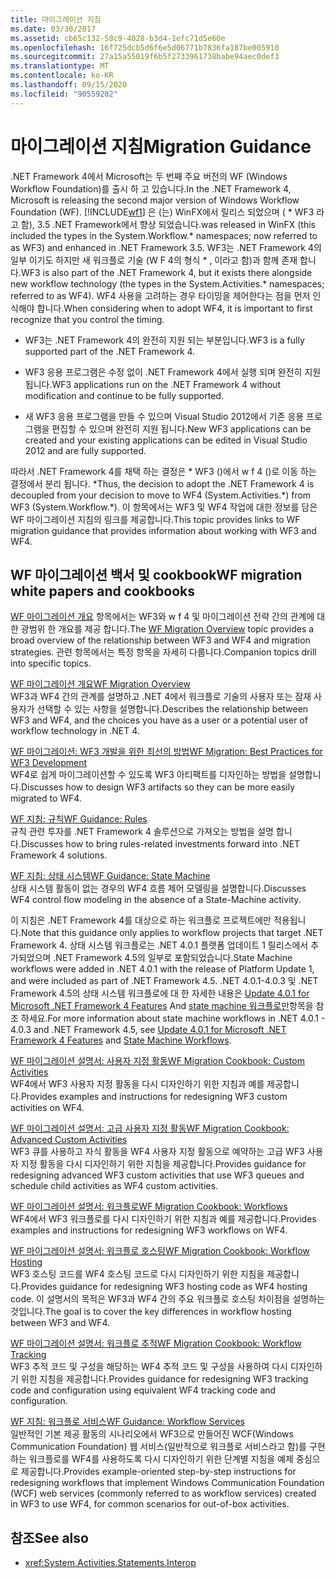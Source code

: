 ```yaml
---
title: 마이그레이션 지침
ms.date: 03/30/2017
ms.assetid: cb65c132-58c9-4028-b3d4-1efc71d5e60e
ms.openlocfilehash: 16f725dcb5d6f6e5d06771b7836fa187be005910
ms.sourcegitcommit: 27a15a55019f6b5f2733961738babe94aec0def3
ms.translationtype: MT
ms.contentlocale: ko-KR
ms.lasthandoff: 09/15/2020
ms.locfileid: "90559202"
---
```

# <a name="migration-guidance"></a><span data-ttu-id="e4100-102">마이그레이션 지침</span><span class="sxs-lookup"><span data-stu-id="e4100-102">Migration Guidance</span></span>

<span data-ttu-id="e4100-103">.NET Framework 4에서 Microsoft는 두 번째 주요 버전의 WF (Windows Workflow Foundation)를 출시 하 고 있습니다.</span><span class="sxs-lookup"><span data-stu-id="e4100-103">In the .NET Framework 4, Microsoft is releasing the second major version of Windows Workflow Foundation (WF).</span></span> [!INCLUDE[wf1](../../../includes/wf1-md.md)] <span data-ttu-id="e4100-104">은 (는) WinFX에서 릴리스 되었으며 ( \* WF3 라고 함), 3.5 .NET Framework에서 향상 되었습니다.</span><span class="sxs-lookup"><span data-stu-id="e4100-104">was released in WinFX (this included the types in the System.Workflow.\* namespaces; now referred to as WF3) and enhanced in .NET Framework 3.5.</span></span> <span data-ttu-id="e4100-105">WF3는 .NET Framework 4의 일부 이기도 하지만 새 워크플로 기술 (W F 4의 형식 \* , 이라고 함)과 함께 존재 합니다.</span><span class="sxs-lookup"><span data-stu-id="e4100-105">WF3 is also part of the .NET Framework 4, but it exists there alongside new workflow technology (the types in the System.Activities.\* namespaces; referred to as WF4).</span></span> <span data-ttu-id="e4100-106">WF4 사용을 고려하는 경우 타이밍을 제어한다는 점을 먼저 인식해야 합니다.</span><span class="sxs-lookup"><span data-stu-id="e4100-106">When considering when to adopt WF4, it is important to first recognize that you control the timing.</span></span>  
  
- <span data-ttu-id="e4100-107">WF3는 .NET Framework 4의 완전히 지원 되는 부분입니다.</span><span class="sxs-lookup"><span data-stu-id="e4100-107">WF3 is a fully supported part of the .NET Framework 4.</span></span>  
  
- <span data-ttu-id="e4100-108">WF3 응용 프로그램은 수정 없이 .NET Framework 4에서 실행 되며 완전히 지원 됩니다.</span><span class="sxs-lookup"><span data-stu-id="e4100-108">WF3 applications run on the .NET Framework 4 without modification and continue to be fully supported.</span></span>  
  
- <span data-ttu-id="e4100-109">새 WF3 응용 프로그램을 만들 수 있으며 Visual Studio 2012에서 기존 응용 프로그램을 편집할 수 있으며 완전히 지원 됩니다.</span><span class="sxs-lookup"><span data-stu-id="e4100-109">New WF3 applications can be created and your existing applications can be edited in Visual Studio 2012 and are fully supported.</span></span>  
  
 <span data-ttu-id="e4100-110">따라서 .NET Framework 4를 채택 하는 결정은 \* WF3 ()에서 w f 4 ()로 이동 하는 결정에서 분리 됩니다. \*</span><span class="sxs-lookup"><span data-stu-id="e4100-110">Thus, the decision to adopt the .NET Framework 4 is decoupled from your decision to move to WF4 (System.Activities.\*) from WF3 (System.Workflow.\*).</span></span> <span data-ttu-id="e4100-111">이 항목에서는 WF3 및 WF4 작업에 대한 정보를 담은 WF 마이그레이션 지침의 링크를 제공합니다.</span><span class="sxs-lookup"><span data-stu-id="e4100-111">This topic provides links to WF migration guidance that provides information about working with WF3 and WF4.</span></span>  
  
## <a name="wf-migration-white-papers-and-cookbooks"></a><span data-ttu-id="e4100-112">WF 마이그레이션 백서 및 cookbook</span><span class="sxs-lookup"><span data-stu-id="e4100-112">WF migration white papers and cookbooks</span></span>

 <span data-ttu-id="e4100-113">[WF 마이그레이션 개요](/previous-versions/appfabric/ff383417(v=azure.10)) 항목에서는 WF3와 w f 4 및 마이그레이션 전략 간의 관계에 대 한 광범위 한 개요를 제공 합니다.</span><span class="sxs-lookup"><span data-stu-id="e4100-113">The [WF Migration Overview](/previous-versions/appfabric/ff383417(v=azure.10)) topic provides a broad overview of the relationship between WF3 and WF4 and migration strategies.</span></span> <span data-ttu-id="e4100-114">관련 항목에서는 특정 항목을 자세히 다룹니다.</span><span class="sxs-lookup"><span data-stu-id="e4100-114">Companion topics drill into specific topics.</span></span>  
  
 <span data-ttu-id="e4100-115">[WF 마이그레이션 개요](/previous-versions/appfabric/ff383417(v=azure.10))</span><span class="sxs-lookup"><span data-stu-id="e4100-115">[WF Migration Overview](/previous-versions/appfabric/ff383417(v=azure.10))</span></span>  
 <span data-ttu-id="e4100-116">WF3과 WF4 간의 관계를 설명하고 .NET 4에서 워크플로 기술의 사용자 또는 잠재 사용자가 선택할 수 있는 사항을 설명합니다.</span><span class="sxs-lookup"><span data-stu-id="e4100-116">Describes the relationship between WF3 and WF4, and the choices you have as a user or a potential user of workflow technology in .NET 4.</span></span>  
  
 <span data-ttu-id="e4100-117">[WF 마이그레이션: WF3 개발을 위한 최선의 방법](/previous-versions/appfabric/ff383417(v=azure.10))</span><span class="sxs-lookup"><span data-stu-id="e4100-117">[WF Migration: Best Practices for WF3 Development](/previous-versions/appfabric/ff383417(v=azure.10))</span></span>  
 <span data-ttu-id="e4100-118">WF4로 쉽게 마이그레이션할 수 있도록 WF3 아티팩트를 디자인하는 방법을 설명합니다.</span><span class="sxs-lookup"><span data-stu-id="e4100-118">Discusses how to design WF3 artifacts so they can be more easily migrated to WF4.</span></span>  
  
 <span data-ttu-id="e4100-119">[WF 지침: 규칙](/previous-versions/appfabric/ff383417(v=azure.10))</span><span class="sxs-lookup"><span data-stu-id="e4100-119">[WF Guidance: Rules](/previous-versions/appfabric/ff383417(v=azure.10))</span></span>  
 <span data-ttu-id="e4100-120">규칙 관련 투자를 .NET Framework 4 솔루션으로 가져오는 방법을 설명 합니다.</span><span class="sxs-lookup"><span data-stu-id="e4100-120">Discusses how to bring rules-related investments forward into .NET Framework 4 solutions.</span></span>  
  
 <span data-ttu-id="e4100-121">[WF 지침: 상태 시스템](/previous-versions/appfabric/ff383417(v=azure.10))</span><span class="sxs-lookup"><span data-stu-id="e4100-121">[WF Guidance: State Machine](/previous-versions/appfabric/ff383417(v=azure.10))</span></span>  
 <span data-ttu-id="e4100-122">상태 시스템 활동이 없는 경우의 WF4 흐름 제어 모델링을 설명합니다.</span><span class="sxs-lookup"><span data-stu-id="e4100-122">Discusses WF4 control flow modeling in the absence of a State-Machine activity.</span></span>  
  
 <span data-ttu-id="e4100-123">이 지침은 .NET Framework 4를 대상으로 하는 워크플로 프로젝트에만 적용됩니다.</span><span class="sxs-lookup"><span data-stu-id="e4100-123">Note that this guidance only applies to workflow projects that target .NET Framework 4.</span></span> <span data-ttu-id="e4100-124">상태 시스템 워크플로는 .NET 4.0.1 플랫폼 업데이트 1 릴리스에서 추가되었으며 .NET Framework 4.5의 일부로 포함되었습니다.</span><span class="sxs-lookup"><span data-stu-id="e4100-124">State Machine workflows were added in .NET 4.0.1 with the release of Platform Update 1, and were included as part of .NET Framework 4.5.</span></span> <span data-ttu-id="e4100-125">.NET 4.0.1-4.0.3 및 .NET Framework 4.5의 상태 시스템 워크플로에 대 한 자세한 내용은 [Update 4.0.1 for Microsoft .NET Framework 4 Features](/previous-versions/dotnet/netframework-4.0/hh290669(v=vs.100)) And [state machine 워크플로만](state-machine-workflows.md)항목을 참조 하세요.</span><span class="sxs-lookup"><span data-stu-id="e4100-125">For more information about state machine workflows in .NET 4.0.1 - 4.0.3 and .NET Framework 4.5, see [Update 4.0.1 for Microsoft .NET Framework 4 Features](/previous-versions/dotnet/netframework-4.0/hh290669(v=vs.100)) and [State Machine Workflows](state-machine-workflows.md).</span></span>  
  
 <span data-ttu-id="e4100-126">[WF 마이그레이션 설명서: 사용자 지정 활동](/previous-versions/appfabric/ff383417(v=azure.10))</span><span class="sxs-lookup"><span data-stu-id="e4100-126">[WF Migration Cookbook: Custom Activities](/previous-versions/appfabric/ff383417(v=azure.10))</span></span>  
 <span data-ttu-id="e4100-127">WF4에서 WF3 사용자 지정 활동을 다시 디자인하기 위한 지침과 예를 제공합니다.</span><span class="sxs-lookup"><span data-stu-id="e4100-127">Provides examples and instructions for redesigning WF3 custom activities on WF4.</span></span>  
  
 <span data-ttu-id="e4100-128">[WF 마이그레이션 설명서: 고급 사용자 지정 활동](/previous-versions/appfabric/ff383417(v=azure.10))</span><span class="sxs-lookup"><span data-stu-id="e4100-128">[WF Migration Cookbook: Advanced Custom Activities](/previous-versions/appfabric/ff383417(v=azure.10))</span></span>  
 <span data-ttu-id="e4100-129">WF3 큐를 사용하고 자식 활동을 WF4 사용자 지정 활동으로 예약하는 고급 WF3 사용자 지정 활동을 다시 디자인하기 위한 지침을 제공합니다.</span><span class="sxs-lookup"><span data-stu-id="e4100-129">Provides guidance for redesigning advanced WF3 custom activities that use WF3 queues and schedule child activities as WF4 custom activities.</span></span>  
  
 <span data-ttu-id="e4100-130">[WF 마이그레이션 설명서: 워크플로](/previous-versions/appfabric/ff383417(v=azure.10))</span><span class="sxs-lookup"><span data-stu-id="e4100-130">[WF Migration Cookbook: Workflows](/previous-versions/appfabric/ff383417(v=azure.10))</span></span>  
 <span data-ttu-id="e4100-131">WF4에서 WF3 워크플로를 다시 디자인하기 위한 지침과 예를 제공합니다.</span><span class="sxs-lookup"><span data-stu-id="e4100-131">Provides examples and instructions for redesigning WF3 workflows on WF4.</span></span>  
  
 <span data-ttu-id="e4100-132">[WF 마이그레이션 설명서: 워크플로 호스팅](/previous-versions/appfabric/ff383417(v=azure.10))</span><span class="sxs-lookup"><span data-stu-id="e4100-132">[WF Migration Cookbook: Workflow Hosting](/previous-versions/appfabric/ff383417(v=azure.10))</span></span>  
 <span data-ttu-id="e4100-133">WF3 호스팅 코드를 WF4 호스팅 코드로 다시 디자인하기 위한 지침을 제공합니다.</span><span class="sxs-lookup"><span data-stu-id="e4100-133">Provides guidance for redesigning WF3 hosting code as WF4 hosting code.</span></span> <span data-ttu-id="e4100-134">이 설명서의 목적은 WF3과 WF4 간의 주요 워크플로 호스팅 차이점을 설명하는 것입니다.</span><span class="sxs-lookup"><span data-stu-id="e4100-134">The goal is to cover the key differences in workflow hosting between WF3 and WF4.</span></span>  
  
 <span data-ttu-id="e4100-135">[WF 마이그레이션 설명서: 워크플로 추적](/previous-versions/appfabric/ff383417(v=azure.10))</span><span class="sxs-lookup"><span data-stu-id="e4100-135">[WF Migration Cookbook: Workflow Tracking](/previous-versions/appfabric/ff383417(v=azure.10))</span></span>  
 <span data-ttu-id="e4100-136">WF3 추적 코드 및 구성을 해당하는 WF4 추적 코드 및 구성을 사용하여 다시 디자인하기 위한 지침을 제공합니다.</span><span class="sxs-lookup"><span data-stu-id="e4100-136">Provides guidance for redesigning WF3 tracking code and configuration using equivalent WF4 tracking code and configuration.</span></span>  
  
 <span data-ttu-id="e4100-137">[WF 지침: 워크플로 서비스](/previous-versions/appfabric/ff383417(v=azure.10))</span><span class="sxs-lookup"><span data-stu-id="e4100-137">[WF Guidance: Workflow Services](/previous-versions/appfabric/ff383417(v=azure.10))</span></span>  
 <span data-ttu-id="e4100-138">일반적인 기본 제공 활동의 시나리오에서 WF3으로 만들어진 WCF(Windows Communication Foundation) 웹 서비스(일반적으로 워크플로 서비스라고 함)를 구현하는 워크플로를 WF4를 사용하도록 다시 디자인하기 위한 단계별 지침을 예제 중심으로 제공합니다.</span><span class="sxs-lookup"><span data-stu-id="e4100-138">Provides example-oriented step-by-step instructions for redesigning workflows that implement Windows Communication Foundation (WCF) web services (commonly referred to as workflow services) created in WF3 to use WF4, for common scenarios for out-of-box activities.</span></span>  
  
## <a name="see-also"></a><span data-ttu-id="e4100-139">참조</span><span class="sxs-lookup"><span data-stu-id="e4100-139">See also</span></span>

- <xref:System.Activities.Statements.Interop>
